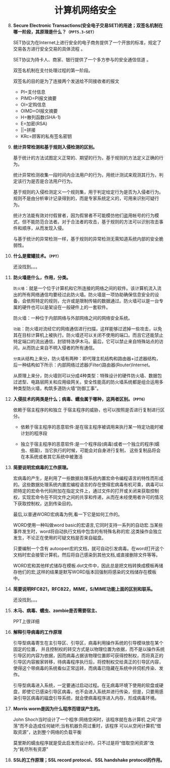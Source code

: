 # <center>计算机网络安全</center>

8. **Secure Electronic Transactions(安全电子交易SET)的用途；双签名机制在哪一阶段，其原理是什么？`（PPT5.3-SET）`**

   SET协议为在Internet上进行安全的电子商务提供了一个开放的标准，规定了交易各方进行安全交易的具体流程 。

   SET协议为持卡人、商家、银行提供了一个多方参与的安全通信信道 。

   双签名机制在支付处理过程的第一阶段。

   双签名的目的是为了连接两个发送给不同接收者的报文

   - PI=支付信息
   - PIMD=PI报文摘要
   - OI=定购信息 
   - OIMD=OI报文摘要
   - H=散列函数(SHA-1)
   - E=加密(RSA)
   - ||=拼接
   - KRc=顾客的私有签名密钥 

9. **统计异常检测和基于规则入侵检测的区别。**

   基于统计的方法试图定义正常的、期望的行为，基于规则的方法定义正确的行为。

   统计异常检测收集一段时间内合法用户的行为，用统计测试来观测其行为，判定该行为是否是合法用户行为。

   基于规则的入侵检测定义一个规则集，用于判定给定行为是否为入侵者行为。规则不是由分析审计记录得到的，而是专家系统定义的，可用来识别可疑行为。

   统计方法能有效对付假冒者，因为假冒者不可能模仿他们盗用帐号的行为模式，但不能防范合法者。对于合法者的攻击，基于规则的方法可以识别攻击事件和顺序，从而发现入侵。

   与基于统计的异常检测一样，基于规则的异常检测无需知道系统内部的安全脆弱性。

10. **什么是蜜罐技术。`（PPT）`**

    还没找到。。。

11. **防火墙是什么，作用，分类。**

    `防火墙`：就是一个位于计算机和它所连接的网络之间的软件。该计算机流入流出的所有网络通信均要经过此防火墙。防火墙是一项协助确保信息安全的设备，会依照特定的规则，允许或是限制传输的数据通过。防火墙可以是一台专属的硬件也可以是架设在一般硬件上的一套软件。

    防火墙：一种位于内部网络与外部网络之间的网络安全系统。

    `功能`：防火墙对流经它的网络通信进行扫描，这样能够过滤掉一些攻击，以免其在目标计算机上被执行。防火墙还可以关闭不使用的端口。而且它还能禁止特定端口的流出通信，封锁特洛伊木马。最后，它可以禁止来自特殊站点的访问，从而防止来自不明入侵者的所有通信。

    `分类`从结构上来分，防火墙有两种：即代理主机结构和路由器+过滤器结构，后一种结构如下所示：内部网络过滤器(Filter)路由器(Router)Internet。

    从原理上来分，防火墙则可以分成4种类型：特殊设计的硬件防火墙、数据包过滤型、电路层网关和应用级网关。安全性能高的防火墙系统都是组合运用多种类型防火墙，构筑多道防火墙“防御工事”。

12. **入侵技术的两类是什么；病毒、蠕虫属于哪种，这两者区别。`（PPT6）`**

    依赖于宿主程序的和独立 于宿主程序的威胁，也可以按照是否进行复制进行区分。

    - 依赖于宿主程序的恶意软件:是在宿主程序被调用来执行某一特定功能时被计划的程序段 

    - 独立于宿主程序的恶意软件:是一个程序段(病毒)或者一个独立的程序(蠕虫、细菌)，当它执行的时候，可能会对自身进行复制， 这些复制品将会在本系统或者其它系统中被激活 

13. **简要说明宏病毒的工作原理。**

    宏病毒的产生，是利用了一些数据处理系统内置宏命令编程语言的特性而形成的。这些数据处理系统内置宏编程语言的存在使得宏病毒有机可乘，病毒可以把特定的宏命令代码附加在指定文件上，通过文件的打开或关闭来获取控制权，实现宏命令在不同文件之间的共享和传递，从而在未经使用者许可的情况下获取控制权，达到传染目的。

    最后,以普通WORD宏病毒为例,看一下它是如何工作的。

    WORD使用一种叫做word basic的宏语言,它同时支持一系列的自动宏.当某些事件发生时，word将自动执行文档中包含的有特殊名称的宏.这类操作会独立发生，不论正在使用的可疑文档是否来自磁盘。

    只要编制一个含有 autoopen宏的文档，就可自动引发病毒。在word打开这个文档时宏会接管计算机，然后将自己感染到其他文档,或直接删除文件等等。

    WORD宏和其他样式储存在模板.dot文件中，因此总是把文档转换成模板再储存他们的宏,这样的结果是默写WORD版本回强制将感染的文档储存在模板中。

14. **简要说明RFC821，RFC822，MIME，S/MIME功能上面的区别和联系。**

    还没找到。。。

15. **木马、病毒、蠕虫、zombie是否需要宿主、**

    PPT上很详细

16. **解释引导病毒的工作原理**

    引导型病毒寄生在主引导区、引导区，病毒利用操作系统的引导模块放在某个固定的位置， 并且控制权的转交方式是以物理位置为依据，而不是以操作系统引导区的内容为依据，因而病毒占据该物理位置即可获得控制权，而将真正的引导区内容搬家转移，待病毒程序执行后，将控制权交给真正的引导区内容，使得这个带病毒的系统看似正常运转，而病毒已隐藏在系统中并伺机传染、发作。

    引导型病毒进入系统，一定要通过启动过程。在无病毒环境下使用的软盘或硬盘，即使它已感染引导区病毒，也不会进入系统并进行传染，但是，只要用感染引导区病毒的磁盘引导系统，就会使病毒程序进入内存，形成病毒环境。

17. **Morris worm是因为什么程序而错误产生的。**

    John Shoch当时设计了一个程序:网络空闲时，该程序就在各计算机 之间“游荡”而不会造成任何破坏;当有机器负荷过重时，该程序 可以从空闲计算机“借取资源”，达到整个网络的负载平衡

    莫里斯的蠕虫程序就是受此启发而设计的，只不过是将“借取空闲资源”改为“耗尽所有资源” 

18. **SSL的工作原理；SSL record protocol、SSL handshake protocol的作用。**

    
